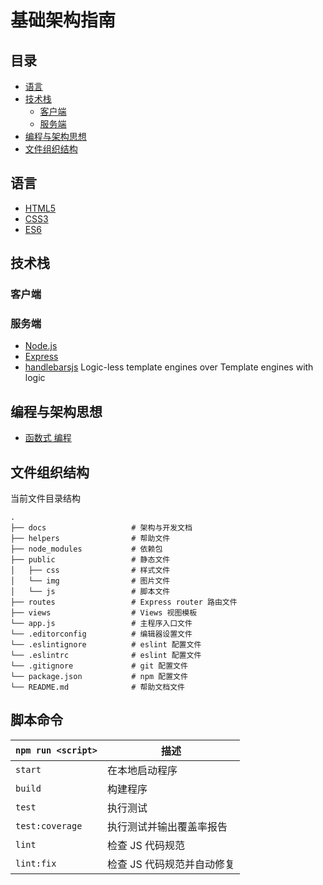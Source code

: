 # 基础架构指南 

## 目录
- [语言](#语言)
- [技术栈](#技术栈)
  - [客户端](#客户端)
  - [服务端](#服务端)
- [编程与架构思想](#编程与架构思想)
- [文件组织结构](#文件组织结构)
  
## 语言
* [HTML5](https://www.w3schools.com/html/html5_intro.asp)
* [CSS3](https://www.w3schools.com/css/css3_intro.asp)
* [ES6](https://github.com/lukehoban/es6features#readme)

## 技术栈
### 客户端

### 服务端
* [Node.js](https://nodejs.org/dist/latest-v6.x/docs/api/)
* [Express](https://expressjs.com/)
* [handlebarsjs](http://handlebarsjs.com/) Logic-less template engines over Template engines with logic

## 编程与架构思想
* [函数式 编程](https://en.wikipedia.org/wiki/Functional_programming)

## 文件组织结构

当前文件目录结构
```
.
├── docs                   # 架构与开发文档
├── helpers                # 帮助文件
├── node_modules           # 依赖包
├── public                 # 静态文件
│   ├── css                # 样式文件
│   └── img                # 图片文件
│   └── js                 # 脚本文件
├── routes                 # Express router 路由文件
├── views                  # Views 视图模板
└── app.js                 # 主程序入口文件
└── .editorconfig          # 编辑器设置文件
└── .eslintignore          # eslint 配置文件
└── .eslintrc              # eslint 配置文件
└── .gitignore             # git 配置文件
└── package.json           # npm 配置文件
└── README.md              # 帮助文档文件
```

## 脚本命令

|`npm run <script>`|描述|
|------------------|-----------|
|`start`|在本地启动程序|
|`build`|构建程序|
|`test`|执行测试|
|`test:coverage`|执行测试并输出覆盖率报告|
|`lint`|检查 JS 代码规范|
|`lint:fix`|检查 JS 代码规范并自动修复|
